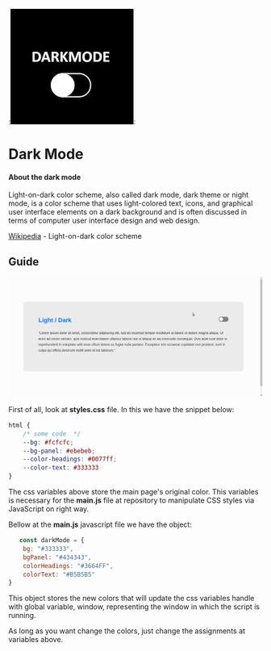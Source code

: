 
:![](https://raw.githubusercontent.com/VictorAlmeidaFonseca/dark-mode/master/assets/dark-icon.png):

# Dark Mode
#### About the dark mode 

Light-on-dark color scheme, also called dark mode, dark theme or night mode, is a color scheme that uses light-colored text, icons, and graphical user interface elements on a dark background and is often discussed in terms of computer user interface design and web design.

 [Wikipedia](https://en.wikipedia.org/wiki/Light-on-dark_color_scheme) - Light-on-dark color scheme

## Guide

![](https://raw.githubusercontent.com/VictorAlmeidaFonseca/dark-mode/master/assets/dark-mode.gif)

First of all, look at **styles.css** file. In this we have the snippet below:

```css
html {
    /* some code  */
    --bg: #fcfcfc;
    --bg-panel: #ebebeb;
    --color-headings: #0077ff;
    --color-text: #333333
}
```
The css variables above store the main page's original color. This variables is necessary for the **main.js** file at repository to manipulate CSS styles via JavaScript on right way. 

Bellow at the **main.js** javascript file we have the object:

```javascript
   const darkMode = {
    bg: "#333333",
    bgPanel: "#434343",
    colorHeadings: "#3664FF",
    colorText: "#B5B5B5"
}
```
This object stores the new colors that will update the css variables handle with global variable, window, representing the window in which the script is running.

As long as you want change the colors, just change the assignments at variables above.
